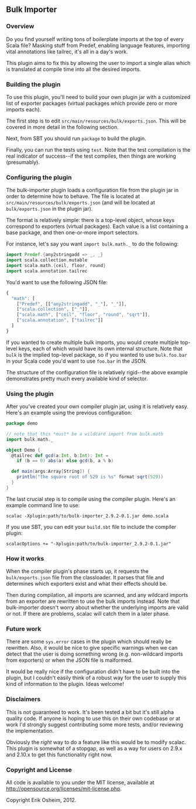 ## Bulk Importer

### Overview

Do you find yourself writing tons of boilerplate imports at the top of every
Scala file? Masking stuff from Predef, enabling language features, importing
vital annotations like tailrec, it's all in a day's work.

This plugin aims to fix this by allowing the user to import a single alias
which is translated at compile time into all the desired imports.

### Building the plugin

To use this plugin, you'll need to build your own plugin jar with a customized
list of exporter packages (virtual packages which provide zero or more imports
each).

The first step is to edit `src/main/resources/bulk/exports.json`. This will be
covered in more detail in the following section.

Next, from SBT you should run `package` to build the plugin.

Finally, you can run the tests using `test`. Note that the test compilation is
the real indicator of success--if the test compiles, then things are working
(presumably).

### Configuring the plugin

The bulk-importer plugin loads a configuration file from the plugin jar in
order to determine how to behave. The file is located at
`src/main/resources/bulk/exports.json` (and will be located at
`bulk/exports.json` in the plugin jar).

The format is relatively simple: there is a top-level object, whose keys
correspond to exporters (virtual packages). Each value is a list containing a
base package, and then one-or-more import selectors.

For instance, let's say you want `import bulk.math._` to do the following:

```scala
import Predef.{any2stringadd => _, _}
import scala.collection.mutable
import scala.math.{ceil, floor, round}
import scala.annotation.tailrec
```

You'd want to use the following JSON file:

```javascript
{
  "math": [
    ["Predef", [["any2stringadd", "_"], "_"]],
    ["scala.collection", ["_"]],
    ["scala.math", ["ceil", "floor", "round", "sqrt"]],
    ["scala.annotation", ["tailrec"]]
  ]
}
```

If you wanted to create multiple bulk imports, you would create multiple
top-level keys, each of which would have its own internal structure. Note that
`bulk` is the implied top-level package, so if you wanted to use
`bulk.foo.bar` in your Scala code you'd want to use `foo.bar` in the JSON.

The structure of the configuration file is relatively rigid--the above example
demonstrates pretty much every available kind of selector.

### Using the plugin

After you've created your own compiler plugin jar, using it is relatively
easy. Here's an example using the previous configuration:

```scala
package demo

// note that this *must* be a wildcard import from bulk.math
import bulk.math._

object Demo {
  @tailrec def gcd(a:Int, b:Int): Int =
    if (b == 0) abs(a) else gcd(b, a % b)

  def main(args:Array[String]) {
    println("the square root of 529 is %s" format sqrt(529))
  }
}
```

The last crucial step is to compile using the compiler plugin. Here's an
example command line to use:

```
scalac -Xplugin:path/to/bulk-importer_2.9.2-0.1.jar demo.scala
```

If you use SBT, you can edit your `build.sbt` file to include the compiler plugin:

```
scalacOptions += "-Xplugin:path/to/bulk-importer_2.9.2-0.1.jar"
```

### How it works

When the compiler plugin's phase starts up, it requests the
`bulk/exports.json` file from the classloader. It parses that file and
determines which exporters  exist and what their effects should be.

Then during compilation, all imports are scanned, and any wildcard imports
from an exporter are rewritten to use the bulk imports instead. Note that
bulk-importer doesn't worry about whether the underlying imports are valid or
not. If there are problems, scalac will catch them in a later phase.

### Future work

There are some `sys.error` cases in the plugin which should really be
rewritten. Also, it would be nice to give specific warnings when we can detect
that the user is doing something wrong (e.g. non-wildcard imports from
exporters) or when the JSON file is malformed.

It would be really nice if the configuration didn't have to be built into the
plugin, but I couldn't easily think of a robust way for the user to supply
this kind of information to the plugin. Ideas welcome!

### Disclaimers

This is not guaranteed to work. It's been tested a bit but it's still alpha
quality code. If anyone is hoping to use this on their own codebase or at work
I'd strongly suggest contributing some more tests, and/or reviewing the
implementation.

Obviously the *right* way to do a feature like this would be to modify scalac.
This plugin is somewhat of a stopgap, as well as a way for users on 2.9.x and
2.10.x to get this functionality right now.

### Copyright and License

All code is available to you under the MIT license, available at
http://opensource.org/licenses/mit-license.php. 

Copyright Erik Osheim, 2012.

